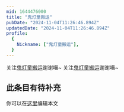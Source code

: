 ```yaml
---
mid: 1644476000
title: "鬼灯童搬运"
pubDate: "2024-11-04T11:26:46.894Z"
updatedDate: "2024-11-04T11:26:46.894Z"
profile:
  {
    Nickname: ["鬼灯童搬运"],
  }
---
```


关注[鬼灯童搬运](https://space.bilibili.com/1644476000)谢谢喵~ 关注[鬼灯童搬运](https://space.bilibili.com/1644476000)谢谢喵~

## 此条目有待补充
你可以在[这里](https://github.com/Yuhanawa/VTuber.ICU/edit/master/src/content/v/鬼灯童搬运/index.md)编辑本文
